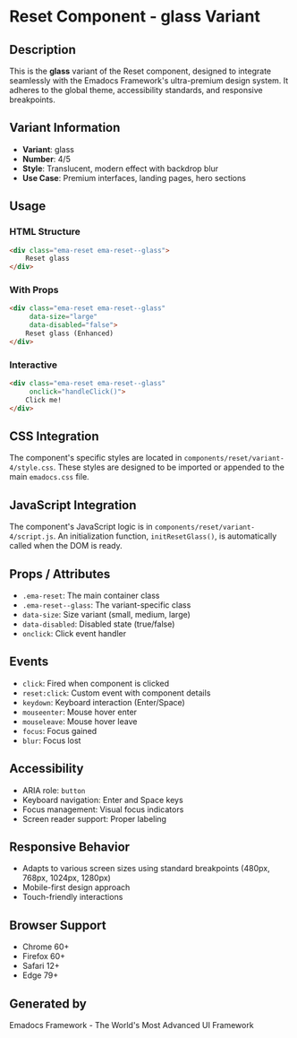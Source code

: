 # Reset Component - glass Variant

## Description
This is the **glass** variant of the Reset component, designed to integrate seamlessly with the Emadocs Framework's ultra-premium design system. It adheres to the global theme, accessibility standards, and responsive breakpoints.

## Variant Information
- **Variant**: glass
- **Number**: 4/5
- **Style**: Translucent, modern effect with backdrop blur
- **Use Case**: Premium interfaces, landing pages, hero sections

## Usage

### HTML Structure
```html
<div class="ema-reset ema-reset--glass">
    Reset glass
</div>
```

### With Props
```html
<div class="ema-reset ema-reset--glass" 
     data-size="large" 
     data-disabled="false">
    Reset glass (Enhanced)
</div>
```

### Interactive
```html
<div class="ema-reset ema-reset--glass" 
     onclick="handleClick()">
    Click me!
</div>
```

## CSS Integration
The component's specific styles are located in `components/reset/variant-4/style.css`. These styles are designed to be imported or appended to the main `emadocs.css` file.

## JavaScript Integration
The component's JavaScript logic is in `components/reset/variant-4/script.js`. An initialization function, `initResetGlass()`, is automatically called when the DOM is ready.

## Props / Attributes
- `.ema-reset`: The main container class
- `.ema-reset--glass`: The variant-specific class
- `data-size`: Size variant (small, medium, large)
- `data-disabled`: Disabled state (true/false)
- `onclick`: Click event handler

## Events
- `click`: Fired when component is clicked
- `reset:click`: Custom event with component details
- `keydown`: Keyboard interaction (Enter/Space)
- `mouseenter`: Mouse hover enter
- `mouseleave`: Mouse hover leave
- `focus`: Focus gained
- `blur`: Focus lost

## Accessibility
- ARIA role: `button`
- Keyboard navigation: Enter and Space keys
- Focus management: Visual focus indicators
- Screen reader support: Proper labeling

## Responsive Behavior
- Adapts to various screen sizes using standard breakpoints (480px, 768px, 1024px, 1280px)
- Mobile-first design approach
- Touch-friendly interactions

## Browser Support
- Chrome 60+
- Firefox 60+
- Safari 12+
- Edge 79+

## Generated by
Emadocs Framework - The World's Most Advanced UI Framework
